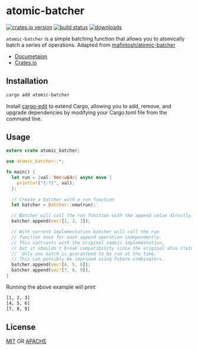# atomic-batcher

[![crates.io version][1]][2] [![build status][3]][4] [![downloads][5]][6]

`atomic-batcher` is a simple batching function that allows you to atomically batch a series of operations. Adapted from [mafintosh/atomic-batcher](https://github.com/mafintosh/atomic-batcher)

- [Documetaion](https://docs.rs/atomic-batcher)
- [Crates.io](https://crates.io/crate/atomic-batcher)

## Installation

```sh
cargo add atomic-batcher
```

Install [cargo-edit](https://github.com/killercup/cargo-edit) to extend Cargo, allowing you to add, remove, and upgrade dependencies by modifying your Cargo.toml file from the command line.

## Usage

```rust
extern crate atomic_batcher;

use atomic_batcher::*;

fn main() {
  let run = |val: Vec<u64>| async move {
    println!("{:?}", val);  
  };
  
  // Create a batcher with a run function
  let batcher = Batcher::new(run);

  // Batcher will call the run function with the append value directly,
  batcher.append(vec![1, 2, 3]);

  // With current implementation batcher will call the run
  // function once for each append operation independently.
  // This contrasts with the original nodejs implementation,
  // but it shouldn't break compatibility since the original also claims:
  // `Only one batch is guaranteed to be run at the time.`
  // This can possibly be improved using Future combinators.
  batcher.append(vec![4, 5, 6]);
  batcher.append(vec![7, 8, 9]);
}
```

Running the above example will print

```sh
[1, 2, 3]
[4, 5, 6]
[7, 8, 9]
```

## License
[MIT](./LICENSE-MIT) OR [APACHE](./LICENSE-APACHE)

[1]: https://img.shields.io/crates/v/atomic-batcher.svg?style=flat-square
[2]: https://crates.io/crates/atomic-batcher
[3]: https://api.travis-ci.org/datrs/atomic-batcher.svg?branch=master
[4]: https://travis-ci.org/datrs/atomic-batcher
[5]: https://img.shields.io/crates/d/atomic-batcher.svg?style=flat-square
[6]: https://crates.io/crate/atomic-batcher